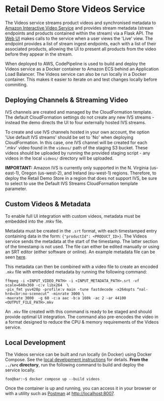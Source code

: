 # Retail Demo Store Videos Service

The Videos service streams product videos and synchronised metadata to [Amazon Interactive Video Service](https://aws.amazon.com/ivs/) and provides stream metadata (stream endpoints and products contained within the stream) via a Flask API. The [Web UI](../web-ui) makes calls to the service when a user views the 'Live' view. The endpoint provides a list of stream ingest endpoints, each with a list of their associated products, allowing the UI to present all products from the video before they appear in the stream.

When deployed to AWS, CodePipeline is used to build and deploy the Videos service as a Docker container to Amazon ECS behind an Application Load Balancer. The Videos service can also be run locally in a Docker container. This makes it easier to iterate on and test changes locally before commiting.

## Deploying Channels & Streaming Video

IVS channels are created and managed by the CloudFormation template. The default CloudFormation settings do not create any new IVS streams - instead the demo directs the UI to four externally hosted IVS streams.

To create and use IVS channels hosted in your own account, the option 'Use default IVS streams' should be set to 'No' when deploying CloudFormation. In this case, one IVS channel will be created for each '.mkv' video found in the `videos/` path of the staging S3 bucket. These videos should be uploaded by running the provided staging script - any videos in the local `videos/` directory will be uploaded.

**IMPORTANT:** Amazon IVS is currently only supported in the N. Virginia (us-east-1), Oregon (us-west-2), and Ireland (eu-west-1) regions. Therefore, to deploy the Retail Demo Store in a region that does not support IVS, be sure to select to use the Default IVS Streams CloudFormation template parameter.

## Custom Videos & Metadata
To enable full UI integration with custom videos, metadata must be embedded into the .mkv file.

Metadata must be created in the `.srt` format, with each timestamped entry containing data in the form:
`{"productId": <PRODUCT_ID>}`. The Videos service sends the metadata at the start of the timestamp. The latter section of the timestamp is not used. The file can either be edited manually or using an SRT editor (either software or online). An example metadata file can be seen [here](../../videos/sample.srt).

This metadata can then be combined with a video file to create an encoded `.mkv` file with embedded metadata by running the following command:
```
ffmpeg -i <INPUT_VIDEO_PATH> -i <INPUT_METADATA_PATH>.srt -vf scale=640x360 -c:v libx264  \
-pix_fmt yuv420p -profile:v main -tune fastdecode -x264opts “nal-hrd=cbr:no-scenecut” -minrate 3000 \
-maxrate 3000  -g 60 -c:a aac -b:a 160k -ac 2 -ar 44100 <OUTPUT_FILE_PATH>.mkv
```
An `.mkv` file created with this command is ready to be staged and should provide optimal UI integration.
The command also pre-encodes the video in a format designed to reduce the CPU & memory requirements of the Videos service.

## Local Development

The Videos service can be built and run locally (in Docker) using Docker Compose. See the [local development instructions](https://github.com/aws-samples/retail-demo-store/blob/master/docs/Deployment/local-development/0-local-development-instructions.md) for details. **From the `../src` directory**, run the following command to build and deploy the service locally.

```console
foo@bar:~$ docker compose up --build videos
```

Once the container is up and running, you can access it in your browser or with a utility such as [Postman](https://www.postman.com/) at [http://localhost:8007](http://localhost:8007).
